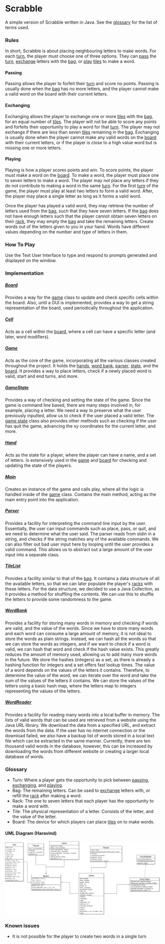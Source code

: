 # Scrabble

A simple version of Scrabble written in Java. See the [glossary](#Glossary) for the list of terms used.

### Rules

In short, Scrabble is about placing neighbouring letters to make words. For each [turn](#Glossary), the player must choose one of three options. They can [pass](#Passing) the [turn](#Glossary), [exchange](#Exchanging) letters with the [bag](#Glossary), or [play](#Playing) [tiles](#Glossary) to make a word.

#### Passing

Passing allows the player to forfeit their [turn](#Glossary) and score no points. Passing is usually done when the [bag](#Glossary) has no more letters, and the player cannot make a valid word on the board with their current letters.

#### Exchanging

Exchanging allows the player to exchange one or more [tiles](#Glossary) with the [bag](#Glossary), for an equal number of [tiles](#Glossary). The player will not be able to score any points and forfeits their opportunity to play a word for that [turn](#Glossary). The player may not exchange if there are less than seven [tiles](#Glossary) remaining in the [bag](#Glossary). Exchanging is usually done when the player cannot make any valid words on the [board](#Glossary) with their current letters, or if the player is close to a high value word but is missing one or more letters.

#### Playing

Playing is how a player scores points and win. To score points, the player must make a word on the [board](#Glossary). To make a word, the player must place one to seven letters to make a word. The player may not place any letters if they do not contribute to making a word in the same [turn](#Glossary). For the first [turn](#Glossary) of the game, the player must play at least two letters to form a valid word. After, the player may place a single letter as long as it forms a valid word.

Once the player has played a valid word, they may retrieve the number of letters used from the [bag](#Glossary), such that they have seven letters. If the [bag](#Glossary) does not have enough letters such that the player cannot obtain seven letters on their [rack](#Glossary), they may empty the [bag](#Glossary) and take the remaining letters.
Create words out of the letters given to you in your hand. Words have different values depending on the number and type of letters in them.

### How To Play

Use the Text User Interface to type and respond to prompts generated and displayed on the window.

### Implementation

##### [Board](src/Board.java)

Provides a way for the [game](#Game) class to update and check specific cells within the board. Also, until a GUI is implemented, provides a way to get a string representation of the board, used periodically throughout the application.

##### [Cell](src/Cell.java)

Acts as a cell within the [board](#Glossary), where a cell can have a specific letter (and later, word modifiers). 

##### [Game](src/Game.java)

Acts as the core of the game, incorporating all the various classes created throughout the project. It holds the [hands](#Hand), [word bank](#WordBank), [parser](#Parser), [state](#State), and the [board](#Board). It provides a way to place letters, check if a newly placed word is valid, start and end turns, and more.

##### [GameState](src/GameState.java)

Provides a way of checking and setting the state of the game. Since the game is command line based, there are many steps involved in, for example, placing a letter. We need a way to preserve what the user previously inputted, allow us to check if the user placed a valid letter. The [game state](#GameState) class also provides other methods such as checking if the user has quit the game, advancing the xy coordinates for the current letter, and more.

##### [Hand](src/Hand.java)

Acts as the state for a player, where the player can have a name, and a set of letters. Is extensively used in the [game](#Game) and [board](#Board) for checking and updating the state of the players.

##### [Main](src/Main.java)

Creates an instance of the game and calls play, where all the logic is handled inside of the [game](#Game) class. Contains the main method, acting as the main entry point into the application.

##### [Parser](src/Parser.java)

Provides a facility for interpreting the command line input by the user. Essentially, the user can input commands such as place, pass, or quit, and we need to determine what the user said. The parser reads from stdin in a string, and checks if the string matches any of the available commands. We can also filter out bad user input here by looping until the user provides a valid command. This allows us to abstract out a large amount of the user input into a separate class.

##### [TileList](src/TileList.java)

Provides a facility similar to that of the [bag](#Glossary). It contains a data structure of all the available letters, so that we can later populate the player's [racks](#Glossary) with these letters. For the data structure, we decided to use a Java Collection, as it provides a method for shuffling the contents. We can use this to shuffle the letters to provide some randomness to the game.

##### [WordBank](src/WordBank.java)

Provides a facility for storing many words in memory and checking if words are valid, and the value of the words. Since we have to store many words and each word can consume a large amount of memory, it is not ideal to store the words as plain strings. Instead, we can hash all the words so that we can store the words as integers, and if we want to check if a word is valid, we can hash that word and check if the hash value exists. This greatly reduces the amount of memory used, allowing us to add many more words in the future. We store the hashes (integers) as a set, as there is already a hashing function for integers and a set offers fast lookup times. The value of a word depends on the values of the letters it contains. Therefore, to determine the value of the word, we can iterate over the word and take the sum of the values of the letters it contains. We can store the values of the letters using a basic hash map, where the letters map to integers representing the values of the letters.

##### [WordReader](src/WordReader.java)

Provides a facility for reading many words into a local buffer in memory. The lists of valid words that can be used are retrieved from a website using the Java URL library. We download the data from a specified URL, and extract the words from the data. If the user has no internet connection or the download failed, we also have a backup list of words stored in a local text file which can be extracted in the same manner. Currently, there are ten thousand valid words in the database, however, this can be increased by downloading the words from different website or creating a larger local database of words.

### Glossary

- Turn: Where a player gets the opportunity to pick between [passing](#Passing), [exchanging](#Exchanging), and [playing](#Playing).
- Bag: The remaining letters. Can be used to [exchange](#Exchange) letters with, or refill the [rack](#Glossary) after making a word.
- Rack: The one to seven letters that each player has the opportunity to make a word with.
- Tile: The physical representation of a letter. Consists of the letter, and the value of the letter.
- Board: The device for which players can place [tiles](#Glossary) on to make words.

#### UML Diagram (Haravind)

![](UML.png)

### Known issues

- It is not possible for the player to create two words in a single turn
